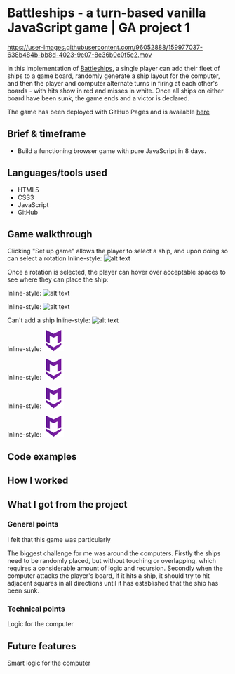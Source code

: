 # Battleships - a turn-based vanilla JavaScript game | GA project 1
https://user-images.githubusercontent.com/96052888/159977037-638b484b-bb8d-4023-9e07-8e36b0c0f5e2.mov

In this implementation of [Battleships](https://en.wikipedia.org/wiki/Battleship_(game)), a single player can add their fleet of ships to a game board, randomly generate a ship layout for the computer, and then the player and computer alternate turns in firing at each other's boards - with hits show in red and misses in white. Once all ships on either board have been sunk, the game ends and a victor is declared.

The game has been deployed with GitHub Pages and is available [here](https://pete-livermore.github.io/battleships/)

Brief & timeframe
------
* Build a functioning browser game with pure JavaScript in 8 days.

Languages/tools used
------
* HTML5
* CSS3
* JavaScript
* GitHub

Game walkthrough
------

Clicking "Set up game" allows the player to select a ship, and upon doing so can select a rotation
Inline-style: 
![alt text](https://res.cloudinary.com/di7ndofao/image/upload/v1648148916/Habit_tracker_app/Screenshot_2022-03-24_at_17.40.04_kwwzu1.png "Choose ship")

Once a rotation is selected, the player can hover over acceptable spaces to see where they can place the ship:

Inline-style: 
![alt text](https://res.cloudinary.com/di7ndofao/image/upload/v1648148916/Habit_tracker_app/Screenshot_2022-03-24_at_17.40.22_pt4nrj.png "Ship hover")

Inline-style: 
![alt text](https://res.cloudinary.com/di7ndofao/image/upload/v1648148916/Habit_tracker_app/Screenshot_2022-03-24_at_17.40.09_rcna0i.png "Choose rotation")



Can't add a ship 
Inline-style: 
![alt text](https://res.cloudinary.com/di7ndofao/image/upload/v1648148916/Habit_tracker_app/Screenshot_2022-03-24_at_17.40.33_krhhaw.png "Logo Title Text 1")

Inline-style: 
![alt text](https://github.com/adam-p/markdown-here/raw/master/src/common/images/icon48.png "Logo Title Text 1")

Inline-style: 
![alt text](https://github.com/adam-p/markdown-here/raw/master/src/common/images/icon48.png "Logo Title Text 1")

Inline-style: 
![alt text](https://github.com/adam-p/markdown-here/raw/master/src/common/images/icon48.png "Logo Title Text 1")

Inline-style: 
![alt text](https://github.com/adam-p/markdown-here/raw/master/src/common/images/icon48.png "Logo Title Text 1")

Code examples
------

How I worked
------

What I got from the project
------
### General points
I felt that this game was particularly 

The biggest challenge for me was around the computers. Firstly the ships need to be randomly placed, but without touching or overlapping, which requires a considerable amount of logic and recursion. Secondly when the computer attacks the player's board, if it hits a ship, it should try to hit adjacent squares in all directions until it has established that the ship has been sunk.

### Technical points
Logic for the computer

Future features
------
Smart logic for the computer
